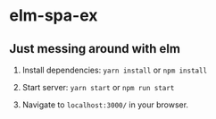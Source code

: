 # elm-spa-ex

Just messing around with elm
---

1. Install dependencies:
 `yarn install` or `npm install`
 
2. Start server:
 `yarn start` or `npm run start`
 
3. Navigate to `localhost:3000/` in your browser.

